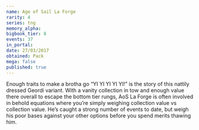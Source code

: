 ```yaml
---
name: Age of Sail La Forge
rarity: 4
series: tng
memory_alpha:
bigbook_tier: 8
events: 37
in_portal:
date: 27/03/2017
obtained: Pack
mega: false
published: true
---
```


Enough traits to make a brotha go “YI YI YI YI YI!” is the story of this nattily dressed Geordi variant. With a vanity collection in tow and enough value there overall to escape the bottom tier rungs, AoS La Forge is often involved in behold equations where you’re simply weighing collection value vs collection value. He’s caught a strong number of events to date, but weigh his poor bases against your other options before you spend merits thawing him.
